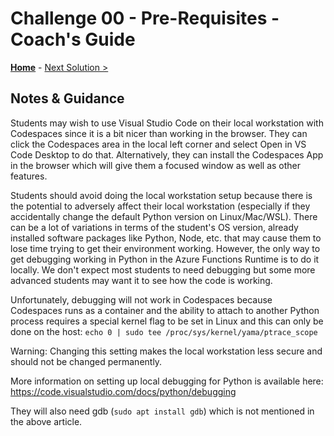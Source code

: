 # Challenge 00 - Pre-Requisites - Coach's Guide 

**[Home](./README.md)** - [Next Solution >](./Solution-01.md)

## Notes & Guidance

Students may wish to use Visual Studio Code on their local workstation with Codespaces since it is a bit nicer than working in the browser. They can click the Codespaces area in the local left corner and select Open in VS Code Desktop to do that. Alternatively, they can install the Codespaces App in the browser which will give them a focused window as well as other features.

Students should avoid doing the local workstation setup because there is the potential to adversely affect their local workstation (especially if they accidentally change the default Python version on Linux/Mac/WSL). There can be a lot of variations in terms of the student's OS version, already installed software packages like Python, Node, etc. that may cause them to lose time trying to get their environment working. However, the only way to get debugging working in Python in the Azure Functions Runtime is to do it locally. We don't expect most students to need debugging but some more advanced students may want it to see how the code is working. 

Unfortunately, debugging will not work in Codespaces because Codespaces runs as a container and the ability to attach to another Python process requires a special kernel flag to be set in Linux and this can only be done on the host:
`echo 0 | sudo tee /proc/sys/kernel/yama/ptrace_scope`

Warning: Changing this setting makes the local workstation less secure and should not be changed permanently. 

More information on setting up local debugging for Python is available here: https://code.visualstudio.com/docs/python/debugging

They will also need gdb (`sudo apt install gdb`) which is not mentioned in the above article. 
